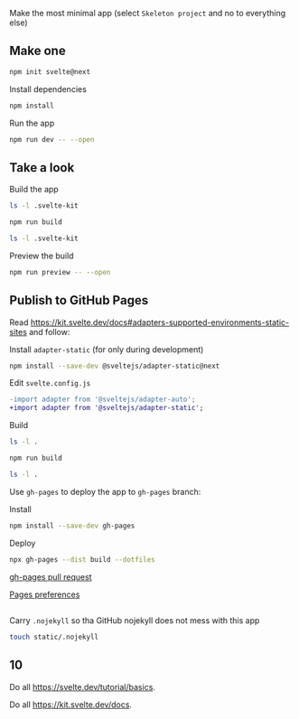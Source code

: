 Make the most minimal app (select `Skeleton project` and no to everything else)

## Make one

```bash
npm init svelte@next
```

Install dependencies

```bash
npm install
```

Run the app

```bash
npm run dev -- --open
```

## Take a look

Build the app

```bash
ls -l .svelte-kit
```

```bash
npm run build
```

```bash
ls -l .svelte-kit
```

Preview the build

```bash
npm run preview -- --open
```

## Publish to GitHub Pages

Read https://kit.svelte.dev/docs#adapters-supported-environments-static-sites and follow:

Install `adapter-static` (for only during development)

```bash
npm install --save-dev @sveltejs/adapter-static@next 
```

Edit `svelte.config.js`

```diff
-import adapter from '@sveltejs/adapter-auto';
+import adapter from '@sveltejs/adapter-static';
```

Build

```bash
ls -l .
```

```bash
npm run build
```

```bash
ls -l .
```

Use `gh-pages` to deploy the app to `gh-pages` branch:

Install

```bash
npm install --save-dev gh-pages
```

Deploy

```bash
npx gh-pages --dist build --dotfiles
```

[gh-pages pull request](gh_pages_pull_request.png)

[Pages preferences](pages_preferences.png)

##

Carry `.nojekyll` so tha GitHub nojekyll does not mess with this app

```bash
touch static/.nojekyll
```

## 10

Do all https://svelte.dev/tutorial/basics.

Do all https://kit.svelte.dev/docs.
